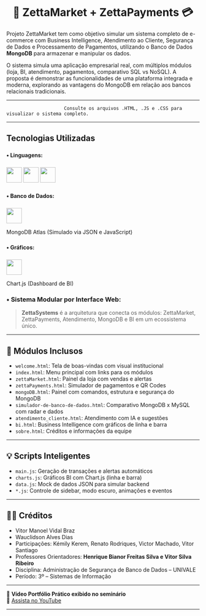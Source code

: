 <h1 align="center">🛒 ZettaMarket + ZettaPayments 💳</h1>

Projeto ZettaMarket tem como objetivo simular um sistema completo de e-commerce com Business Intelligence, Atendimento ao Cliente, Segurança de Dados e Processamento de Pagamentos, utilizando o Banco de Dados **MongoDB** para armazenar e manipular os dados. 

O sistema simula uma aplicação empresarial real, com múltiplos módulos (loja, BI, atendimento, pagamentos, comparativo SQL vs NoSQL). A proposta é demonstrar as funcionalidades de uma plataforma integrada e moderna, explorando as vantagens do MongoDB em relação aos bancos relacionais tradicionais.

---

                         Consulte os arquivos .HTML, .JS e .CSS para visualizar o sistema completo.

---

###

<h2 align="left">Tecnologias Utilizadas</h2>

###

<h4 align="left">• Linguagens:</h4>

###

<div align="left">
  <img src="https://cdn.jsdelivr.net/gh/devicons/devicon/icons/html5/html5-original.svg" height="40" />
  <img src="https://cdn.jsdelivr.net/gh/devicons/devicon/icons/css3/css3-original.svg" height="40" />
  <img src="https://cdn.jsdelivr.net/gh/devicons/devicon/icons/javascript/javascript-original.svg" height="40" />
</div>

###

<h4 align="left">• Banco de Dados:</h4>

###

<div align="left">
  <img src="https://cdn.jsdelivr.net/gh/devicons/devicon/icons/mongodb/mongodb-original.svg" height="40" />
  <p>MongoDB Atlas (Simulado via JSON e JavaScript)</p>
</div>

###

<h4 align="left">• Gráficos:</h4>

###

<div align="left">
  <img src="https://www.chartjs.org/media/logo-title.svg" height="40" />
  <p>Chart.js (Dashboard de BI)</p>
</div>

### • Sistema Modular por Interface Web:

> **ZettaSystems** é a arquitetura que conecta os módulos: ZettaMarket, ZettaPayments, Atendimento, MongoDB e BI em um ecossistema único.

---

<h2>📁 Módulos Inclusos</h2>

- `welcome.html`: Tela de boas-vindas com visual institucional  
- `index.html`: Menu principal com links para os módulos  
- `zettaMarket.html`: Painel da loja com vendas e alertas  
- `zettaPayments.html`: Simulador de pagamentos e QR Codes  
- `mongoDB.html`: Painel com comandos, estrutura e segurança do MongoDB  
- `simulador-de-banco-de-dados.html`: Comparativo MongoDB x MySQL com radar e dados  
- `atendimento_cliente.html`: Atendimento com IA e sugestões  
- `bi.html`: Business Intelligence com gráficos de linha e barra  
- `sobre.html`: Créditos e informações da equipe  

---

<h2>💡 Scripts Inteligentes</h2>

- `main.js`: Geração de transações e alertas automáticos  
- `charts.js`: Gráficos BI com Chart.js (linha e barra)  
- `data.js`: Mock de dados JSON para simular backend  
- `*.js`: Controle de sidebar, modo escuro, animações e eventos

---

<h2>👨‍💼 Créditos</h2>

- Vitor Manoel Vidal Braz  
- Wauclidson Alves Dias  
- Participações: Kémily Kerem, Renato Rodriques, Victor Machado, Vitor Santiago  
- Professores Orientadores: **Henrique Bianor Freitas Silva e Vitor Silva Ribeiro**  
- Disciplina: Administração de Segurança de Banco de Dados – UNIVALE  
- Período: 3º – Sistemas de Informação  

---

🎥 **Vídeo Portfólio Prático exibido no seminário**  
🔗 [Assista no YouTube](https://youtu.be/o3lQcu6KC-g?si=mNi5VpKKCJBWCeKp)

---
